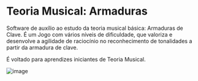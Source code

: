 # Teoria Musical: Armaduras

Software de auxílio ao estudo da teoria musical básica: Armaduras de Clave. É um Jogo com vários níveis de dificuldade, que valoriza e desenvolve a agilidade de raciocínio no reconhecimento de tonalidades a partir da armadura de clave.

É voltado para aprendizes iniciantes de Teoria Musical.

![image](https://user-images.githubusercontent.com/19985432/201471366-7ebc1de2-f12f-48a0-ad89-5243f3d8937f.png)

